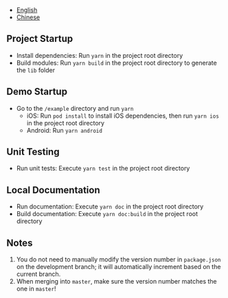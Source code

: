 - [English](./README_EN.md)
- [Chinese](./README.md)

## Project Startup

* Install dependencies: Run `yarn` in the project root directory
* Build modules: Run `yarn build` in the project root directory to generate the `lib` folder

## Demo Startup
* Go to the `/example` directory and run `yarn`
  * iOS: Run `pod install` to install iOS dependencies, then run `yarn ios` in the project root directory
  * Android: Run `yarn android`

## Unit Testing

* Run unit tests: Execute `yarn test` in the project root directory

## Local Documentation
* Run documentation: Execute `yarn doc` in the project root directory
* Build documentation: Execute `yarn doc:build` in the project root directory

## Notes
1. You do not need to manually modify the version number in `package.json` on the development branch; it will automatically increment based on the current branch.
2. When merging into `master`, make sure the version number matches the one in `master`!
